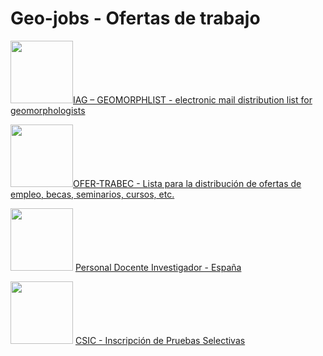 # Geo-jobs - Ofertas de trabajo

<img src="https://listes.services.cnrs.fr/static-sympa/icons/logo_cnrs.png](https://listserv.rediris.es/images/lgRedIRIS01.png" alt="" width="100">[IAG – GEOMORPHLIST - electronic mail distribution list for geomorphologists](https://listes.services.cnrs.fr/wws/info/geomorph-l)

<img src="(https://listserv.rediris.es/images/lgRedIRIS01.png" alt="" width="100">[OFER-TRABEC - Lista para la distribución de ofertas de empleo, becas, seminarios, cursos, etc.](https://listserv.rediris.es/cgi-bin/wa?A0=ofer-trabec)


<img src="https://secretariageneral.ugr.es/sites/webugr/secretariageneral/public/inline-files/UGR-MARCA-02-color.jpg" alt="" width="100"> [Personal Docente Investigador - España](https://serviciopdi.ugr.es/contratado/concursopublico/otrasuniversidades/)


<img src="https://ips.redsara.es/IPSC/img/content/logo.png" alt="" width="100"> [CSIC - Inscripción de Pruebas Selectivas](https://ips.redsara.es/IPSC/secure/buscarConvocatorias?)
